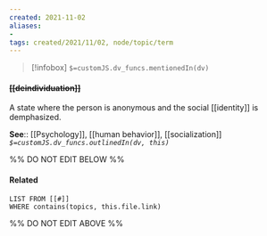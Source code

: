 ```yaml
---
created: 2021-11-02 
aliases:
-  
tags: created/2021/11/02, node/topic/term
---
```

> [!infobox]
`$=customJS.dv_funcs.mentionedIn(dv)`

#### <s class="topic-title">[[deindividuation]]</s>

A state where the person is anonymous and the social [[identity]] is demphasized.

**See**:: [[Psychology]], [[human behavior]], [[socialization]]
*`$=customJS.dv_funcs.outlinedIn(dv, this)`*

%% DO NOT EDIT BELOW %%
#### Related 
```dataview
LIST FROM [[#]]
WHERE contains(topics, this.file.link)
```
%% DO NOT EDIT ABOVE %%
